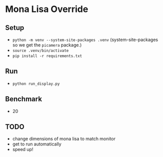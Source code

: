 # Mona Lisa Override

## Setup

- `python -m venv --system-site-packages .venv` (system-site-packages so we get the `picamera` package.)
- `source .venv/bin/activate`
- `pip install -r requirements.txt`


## Run

-  `python run_display.py`


## Benchmark

- 20 


## TODO

- change dimensions of mona lisa to match monitor
- get to run automatically
- speed up!

